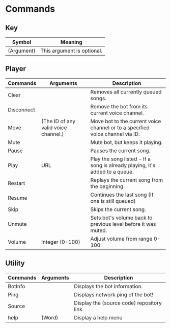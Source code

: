# Commands

## Key
| Symbol     | Meaning                    |
| ---------- | -------------------------- |
| (Argument) | This argument is optional. |

## Player
| Commands   | Arguments                            | Description                                                                   |
| ---------- | ------------------------------------ | ----------------------------------------------------------------------------- |
| Clear      | <none>                               | Removes all currently queued songs.                                           |
| Disconnect | <none>                               | Remove the bot from its current voice channel.                                |
| Move       | (The ID of any valid voice channel.) | Move bot to the current voice channel or to a specified voice channel via ID. |
| Mute       | <none>                               | Mute bot, but keeps it playing.                                               |
| Pause      | <none>                               | Pauses the current song.                                                      |
| Play       | URL                                  | Play the song listed - If a song is already playing, it's added to a queue.   |
| Restart    | <none>                               | Replays the current song from the beginning.                                  |
| Resume     | <none>                               | Continues the last song (If one is still queued)                              |
| Skip       | <none>                               | Skips the current song.                                                       |
| Unmute     | <none>                               | Sets bot's volume back to previous level before it was muted.                 |
| Volume     | Integer (0-100)                      | Adjust volume from range 0-100                                                |

## Utility
| Commands | Arguments | Description                                |
| -------- | --------- | ------------------------------------------ |
| BotInfo  | <none>    | Displays the bot information.              |
| Ping     | <none>    | Displays network ping of the bot!          |
| Source   | <none>    | Display the (source code) repository link. |
| help     | (Word)    | Display a help menu                        |

